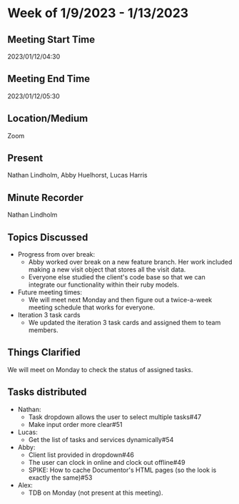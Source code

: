 # Week of 1/9/2023 - 1/13/2023

## Meeting Start Time 

2023/01/12/04:30

## Meeting End Time

2023/01/12/05:30

## Location/Medium

Zoom

## Present

Nathan Lindholm, Abby Huelhorst, Lucas Harris

## Minute Recorder

Nathan Lindholm

## Topics Discussed

- Progress from over break:
  - Abby worked over break on a new feature branch. Her work included making a new visit object that stores all the visit data.
  - Everyone else studied the client's code base so that we can integrate our functionality within their ruby models.
- Future meeting times:
  - We will meet next Monday and then figure out a twice-a-week meeting schedule that works for everyone.
- Iteration 3 task cards
  - We updated the iteration 3 task cards and assigned them to team members.

## Things Clarified

We will meet on Monday to check the status of assigned tasks. 

## Tasks distributed

- Nathan: 
  - Task dropdown allows the user to select multiple tasks#47
  - Make input order more clear#51
- Lucas: 
  - Get the list of tasks and services dynamically#54
- Abby:
  - Client list provided in dropdown#46
  - The user can clock in online and clock out offline#49
  - SPIKE: How to cache Documentor's HTML pages (so the look is exactly the same)#53
- Alex:
  - TDB on Monday (not present at this meeting).
